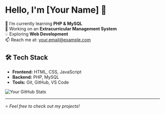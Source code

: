 # Hello, I'm [Your Name] 👋

🌱 I’m currently learning **PHP & MySQL**  
🚀 Working on an **Extracurricular Management System**  
💡 Exploring **Web Development**  
📫 Reach me at: your.email@example.com  

## 🛠 Tech Stack
- **Frontend:** HTML, CSS, JavaScript
- **Backend:** PHP, MySQL
- **Tools:** Git, GitHub, VS Code

![Your GitHub Stats](https://github-readme-stats.vercel.app/api?username=your-github-username&show_icons=true&theme=radical)

---
⭐️ _Feel free to check out my projects!_
